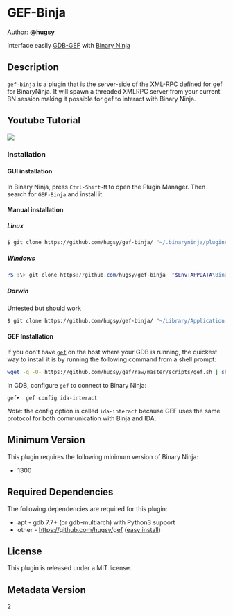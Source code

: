# GEF-Binja

Author: **@hugsy**

Interface easily [GDB-GEF](https://github.com/hugsy/gef) with [Binary Ninja](https://binary.ninja)



## Description

`gef-binja` is a plugin that is the server-side of the XML-RPC defined for gef for BinaryNinja.
It will spawn a threaded XMLRPC server from your current BN session making it possible for gef to interact with Binary Ninja.


## Youtube Tutorial

[![](https://i.imgur.com/xvoUACt.png)](https://www.youtube.com/watch?v=QJKmcZumWyA)


### Installation

#### GUI installation

In Binary Ninja, press `Ctrl-Shift-M` to open the Plugin Manager. Then search for `GEF-Binja` and install it.


#### Manual installation

##### Linux

```bash
$ git clone https://github.com/hugsy/gef-binja/ "~/.binaryninja/plugins/gef-binja"
```

##### Windows

```powershell
PS :\> git clone https://github.com/hugsy/gef-binja  "$Env:APPDATA\Binary Ninja\plugins\gef-binja"
```


##### Darwin

Untested but should work

```bash
$ git clone https://github.com/hugsy/gef-binja/ "~/Library/Application Support/Binary Ninja/plugins/gef-binja"
```

#### GEF Installation

If you don't have [`gef`](https://github.com/hugsy/gef) on the host where your GDB is running, the quickest way to install it is by running the following command from a shell prompt:


```bash
wget -q -O- https://github.com/hugsy/gef/raw/master/scripts/gef.sh | sh
```

In GDB, configure `gef` to connect to Binary Ninja:

```
gef➤  gef config ida-interact
```

*Note*: the config option is called `ida-interact` because GEF uses the same protocol for both communication with Binja and IDA.


## Minimum Version

This plugin requires the following minimum version of Binary Ninja:

 * 1300



## Required Dependencies

The following dependencies are required for this plugin:

 * apt - gdb 7.7+ (or gdb-multiarch) with Python3 support
 * other - https://github.com/hugsy/gef ([easy install](https://github.com/hugsy/gef#instant-setup))


## License

This plugin is released under a MIT license.


## Metadata Version

2
